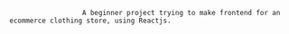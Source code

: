                       A beginner project trying to make frontend for an ecommerce clothing store, using Reactjs.
